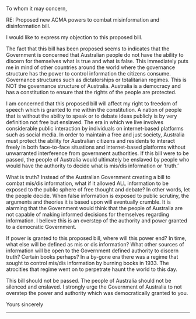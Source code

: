 To whom it may concern,

RE: Proposed new ACMA powers to combat misinformation and disinformation bill.

I would like to express my objection to this proposed bill.

The fact that this bill has been proposed seems to indicates that the Government is
concerned that Australian people do not have the ability to discern for themselves what is
true and what is false. This immediately puts me in mind of other countries around the
world where the governance structure has the power to control information the citizens
consume. Governance structures such as dictatorships or totalitarian regimes. This is NOT
the governance structure of Australia. Australia is a democracy and has a constitution to
ensure that the rights of the people are protected.

I am concerned that this proposed bill will affect my right to freedom of speech which is
granted to me within the constitution. A nation of people that is without the ability to speak
or to debate ideas publicly is by very definition not free but enslaved. The era in which we
live involves considerable public interaction by individuals on internet-based platforms such
as social media. In order to maintain a free and just society, Australia must protect the ability
for Australian citizens and residents to interact freely in both face-to-face situations and
internet-based platforms without unwarranted interference from government authorities. If
this bill were to be passed, the people of Australia would ultimately be enslaved by people
who would have the authority to decide what is mis/dis information or ‘truth.’

What is truth? Instead of the Australian Government creating a bill to combat mis/dis
information, what if it allowed ALL information to be exposed to the public sphere of free
thought and debate? In other words, let the people decide. When false information is
exposed to public scrutiny, the arguments and theories it is based upon will eventually
crumble. It is alarming that the Government would think that the people of Australia are not
capable of making informed decisions for themselves regarding information. I believe this is
an overstep of the authority and power granted to a democratic Government.

If power is granted to this proposed bill, where will this power end? In time, what else will
be defined as mis or dis information? What other sources of information will be open to the
Government defined authority to discern truth? Certain books perhaps? In a by-gone era
there was a regime that sought to control mis/dis information by burning books in 1933. The
atrocities that regime went on to perpetrate haunt the world to this day.

This bill should not be passed. The people of Australia should not be silenced and enslaved. I
strongly urge the Government of Australia to not overstep the power and authority which
was democratically granted to you.

Yours sincerely


-----

